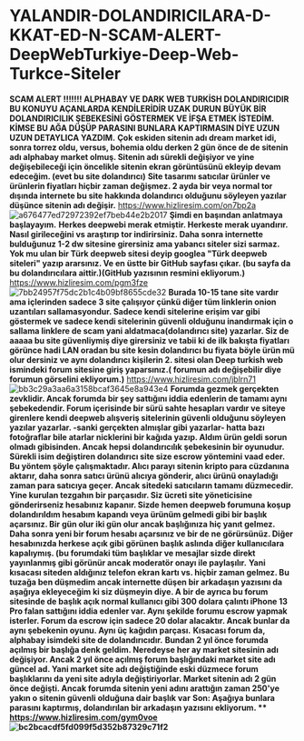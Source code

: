 # YALANDIR-DOLANDIRICILARA-D-KKAT-ED-N-SCAM-ALERT-DeepWebTurkiye-Deep-Web-Turkce-Siteler
**SCAM ALERT !!!!!!! ALPHABAY VE DARK WEB TURKİSH DOLANDIRICIDIR BU KONUYU AÇANLARDA KENDİLERİDİR UZAK DURUN**   **BÜYÜK BİR DOLANDIRICILIK ŞEBEKESİNİ GÖSTERMEK VE İFŞA ETMEK İSTEDİM. KİMSE BU AĞA DÜŞÜP PARASINI BUNLARA KAPTIRMASIN DİYE UZUN UZUN DETAYLICA YAZDIM.**  **Çok eskiden sitenin adı dream market idi, sonra torrez oldu, versus, bohemia oldu derken 2 gün önce de de sitenin adı alphabay market olmuş. Sitenin adı sürekli değişiyor ve yine değişebileceği için öncelikle sitenin ekran görüntüsünü ekleyip devam edeceğim. (evet bu site dolandırıcı)**  **Site tasarımı satıcılar ürünler ve ürünlerin fiyatları hiçbir zaman değişmez. 2 ayda bir veya normal tor dışında internete bu site hakkında dolandırıcı olduğunu söyleyen yazılar düşünce sitenin adı değişir.**  https://www.hizliresim.com/on7bp2a  ![a676477ed72972392ef7beb44e2b2017](https://user-images.githubusercontent.com/105969194/171468146-9b8cd109-3e93-40a4-8a33-31964a3dfe32.png)   **Şimdi en başından anlatmaya başlayayım.**  **Herkes deepwebi merak etmiştir. Herkeste merak uyandırır. Nasıl girileceğini vs araştırıp tor indirirsiniz. Daha sonra internette bulduğunuz 1-2 dw sitesine girersiniz ama yabancı siteler sizi sarmaz. Yok mu ulan bir Türk deepweb sitesi deyip googlea "Türk deepweb siteleri" yazıp ararsınız. Ve en üstte bir GitHub sayfası çıkar. (bu sayfa da bu dolandırıcılara aittir.)(GitHub yazısının resmini ekliyorum.)**  https://www.hizliresim.com/pgm3fze  ![7bb24957f75dc2b1c4b09bf8655cde32](https://user-images.githubusercontent.com/105969194/171468285-2aaf457d-ceac-45d3-bb50-911f2ffd50d8.png)   **Burada 10-15 tane site vardır ama içlerinden sadece 3 site çalışıyor çünkü diğer tüm linklerin onion uzantıları sallamasyondur. Sadece kendi sitelerine erişim var gibi göstermek ve sadece kendi sitelerinin güvenli olduğunu inandırmak için o sallama linklere de scam yani aldatmaca(dolandırıcı site) yazarlar. Siz de aaaaa bu site güvenliymiş diye girersiniz ve tabii ki de ilk bakışta fiyatları görünce hadi LAN oradan bu site kesin dolandırıcı bu fiyata böyle ürün mü olur dersiniz ve aynı dolandırıcı** **kişilerin 2. sitesi olan Deep turkish web ismindeki forum sitesine giriş yaparsınız.( forumun adı değişebilir diye forumun görselini ekliyorum.)**  https://www.hizliresim.com/jblrn71 ![bb3c29a3aa6a3158bcaf3645e8a943e4](https://user-images.githubusercontent.com/105969194/171468459-658788d8-fb67-40a2-b336-8b1d05e080cb.png) **Forumda gezmek gerçekten zevklidir. Ancak forumda bir şey sattığını iddia edenlerin de tamamı aynı şebekedendir. Forum içerisinde bir sürü sahte hesapları vardır ve siteye girenlere kendi deepweb alışveriş sitelerinin güvenli olduğunu söyleyen yazılar yazarlar. -sanki gerçekten almışlar gibi yazarlar- hatta bazı fotoğraflar bile atarlar nicklerini bir kağıda yazıp. Aldım ürün geldi sorun olmadı gibisinden. Ancak hepsi dolandırıcılık şebekesinin bir oyunudur.** **Sürekli isim değiştiren dolandırıcı site size escrow yöntemini vaad eder. Bu yöntem şöyle çalışmaktadır. Alıcı parayı sitenin kripto para cüzdanına aktarır, daha sonra satıcı ürünü alıcıya gönderir, alıcı ürünü onayladığı zaman para satıcıya geçer. Ancak sitedeki satıcıların tamamı düzmecedir. Yine kurulan tezgahın bir parçasıdır. Siz ücreti site yöneticisine gönderirseniz hesabınız kapanır. Sizde hemen deepweb forumuna koşup dolandırıldım hesabım kapandı veya ürünüm gelmedi gibi bir başlık açarsınız. Bir gün olur iki gün olur ancak başlığınıza hiç yanıt gelmez. Daha sonra yeni bir forum hesabı açarsınız ve bir de ne görürsünüz. Diğer hesabınızda herkese açık gibi görünen başlık aslında diğer kullanıcılara kapalıymış. (bu forumdaki tüm başlıklar ve mesajlar sizde direkt yayınlanmış gibi görünür ancak moderatör onayı ile paylaşılır.**  **Yani kısacası siteden aldığınız telefon ekran kartı vs. hiçbir zaman gelmez. Bu tuzağa ben düşmedim ancak internette düşen bir arkadaşın yazısını da aşağıya ekleyeceğim ki siz düşmeyin diye. A bir de ayrıca bu forum sitesinde de başlık açık normal kullanıcı gibi 300 dolara çalıntı iPhone 13 Pro falan sattığını iddia edenler var. Aynı şekilde forumu escrow yapmak isterler. Forum da escrow için sadece 20 dolar alacaktır. Ancak bunlar da aynı şebekenin oyunu. Aynı üç kağıdın parçası.**  **Kısacası forum da, alphabay isimdeki site de dolandırıcıdır.**  **Bundan 2 yıl önce forumda açılmış bir başlığa denk geldim. Neredeyse her ay market sitesinin adı değişiyor. Ancak 2 yıl önce açılmış forum başlığındaki market site adı güncel ad. Yani market site adı değiştiğinde eski düzmece forum başlıklarını da yeni site adıyla değiştiriyorlar. Market sitenin adı 2 gün önce değişti. Ancak forumda sitenin yeni adını arattığın zaman 250'ye yakın o sitenin güvenli olduğuna dair başlık var**    **Son: Aşağıya bunlara parasını kaptırmış, dolandırılan bir arkadaşın yazısını ekliyorum. **  https://www.hizliresim.com/gym0voe  ![bc2bcacdf5fd099f5d352b87329c71f2](https://user-images.githubusercontent.com/105969194/171468774-add9beff-c0bb-459f-8c3a-72a36bdf1e39.png)**
